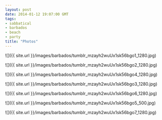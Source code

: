 ```yaml
---
layout: post
date: 2014-01-12 19:07:00 GMT
tags:
- sabbatical
- barbados
- beach
- party
title: "Photos"
---
```

![]({{ site.url }}/images/barbados/tumblr_mzayh2wuUx1sk56bgo1_1280.jpg)

![]({{ site.url }}/images/barbados/tumblr_mzayh2wuUx1sk56bgo2_1280.jpg)

![]({{ site.url }}/images/barbados/tumblr_mzayh2wuUx1sk56bgo4_1280.jpg)

![]({{ site.url }}/images/barbados/tumblr_mzayh2wuUx1sk56bgo3_1280.jpg)

![]({{ site.url }}/images/barbados/tumblr_mzayh2wuUx1sk56bgo6_1280.jpg)

![]({{ site.url }}/images/barbados/tumblr_mzayh2wuUx1sk56bgo5_500.jpg)

![]({{ site.url }}/images/barbados/tumblr_mzayh2wuUx1sk56bgo7_1280.jpg)
